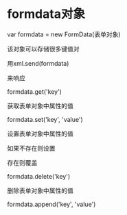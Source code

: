 # formdata对象

var formdata = new FormData(表单对象)



该对象可以存储很多键值对

用xml.send(formdata)

来响应



formdata.get('key')

获取表单对象中属性的值



formdata.set('key', 'value')

设置表单对象中属性的值

如果不存在则设置

存在则覆盖



formdata.delete('key')

删除表单对象中属性的值



formdata.append('key', 'value')

